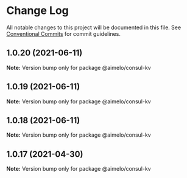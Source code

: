 # Change Log

All notable changes to this project will be documented in this file.
See [Conventional Commits](https://conventionalcommits.org) for commit guidelines.

## 1.0.20 (2021-06-11)

**Note:** Version bump only for package @aimelo/consul-kv





## 1.0.19 (2021-06-11)

**Note:** Version bump only for package @aimelo/consul-kv





## 1.0.18 (2021-06-11)

**Note:** Version bump only for package @aimelo/consul-kv





## 1.0.17 (2021-04-30)

**Note:** Version bump only for package @aimelo/consul-kv
